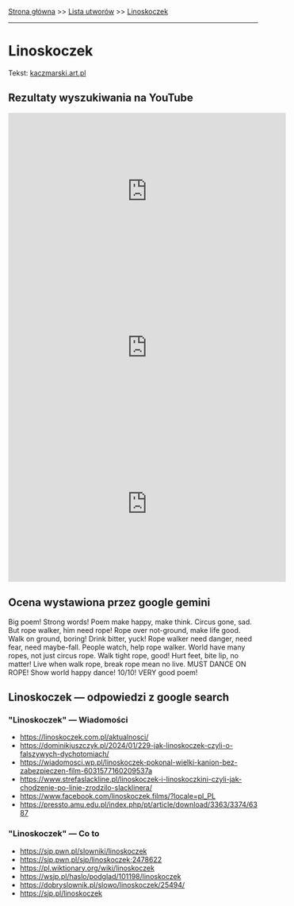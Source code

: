 [Strona główna](../index.md) >> [Lista utworów](../list.md) >> [Linoskoczek](258.md)

---

# Linoskoczek

Tekst: [kaczmarski.art.pl](https://www.kaczmarski.art.pl/tworczosc/wiersze/linoskoczek/)

## Rezultaty wyszukiwania na YouTube

<iframe width="560" height="315" src="https://www.youtube.com/embed/dJK6aq4n8OA?si=IdontcarewhotheIRSsendsImnotpayingtaxes" title="YouTube video player" frameborder="0" allow="accelerometer; autoplay; clipboard-write; encrypted-media; gyroscope; picture-in-picture; web-share" referrerpolicy="strict-origin-when-cross-origin" allowfullscreen></iframe>

<iframe width="560" height="315" src="https://www.youtube.com/embed/9J0ev4ySRaE?si=IdontcarewhotheIRSsendsImnotpayingtaxes" title="YouTube video player" frameborder="0" allow="accelerometer; autoplay; clipboard-write; encrypted-media; gyroscope; picture-in-picture; web-share" referrerpolicy="strict-origin-when-cross-origin" allowfullscreen></iframe>

<iframe width="560" height="315" src="https://www.youtube.com/embed/NTNcxGVgn9I?si=IdontcarewhotheIRSsendsImnotpayingtaxes" title="YouTube video player" frameborder="0" allow="accelerometer; autoplay; clipboard-write; encrypted-media; gyroscope; picture-in-picture; web-share" referrerpolicy="strict-origin-when-cross-origin" allowfullscreen></iframe>

## Ocena wystawiona przez google gemini

Big poem! Strong words! Poem make happy, make think. Circus gone, sad. But rope walker, him need rope! Rope over not-ground, make life good. Walk on ground, boring! Drink bitter, yuck! Rope walker need danger, need fear, need maybe-fall. People watch, help rope walker. World have many ropes, not just circus rope. Walk tight rope, good! Hurt feet, bite lip, no matter! Live when walk rope, break rope mean no live. MUST DANCE ON ROPE! Show world happy dance! 10/10! VERY good poem!


## Linoskoczek — odpowiedzi z google search

### "Linoskoczek" — Wiadomości

- <https://linoskoczek.com.pl/aktualnosci/>
- <https://dominikjuszczyk.pl/2024/01/229-jak-linoskoczek-czyli-o-falszywych-dychotomiach/>
- <https://wiadomosci.wp.pl/linoskoczek-pokonal-wielki-kanion-bez-zabezpieczen-film-6031577160209537a>
- <https://www.strefaslackline.pl/linoskoczek-i-linoskoczkini-czyli-jak-chodzenie-po-linie-zrodzilo-slacklinera/>
- <https://www.facebook.com/linoskoczek.films/?locale=pl_PL>
- <https://pressto.amu.edu.pl/index.php/pt/article/download/3363/3374/6387>

### "Linoskoczek" — Co to

- <https://sjp.pwn.pl/slowniki/linoskoczek>
- <https://sjp.pwn.pl/sjp/linoskoczek;2478622>
- <https://pl.wiktionary.org/wiki/linoskoczek>
- <https://wsjp.pl/haslo/podglad/101198/linoskoczek>
- <https://dobryslownik.pl/slowo/linoskoczek/25494/>
- <https://sjp.pl/linoskoczek>


